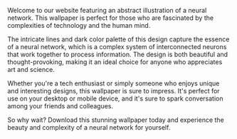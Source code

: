 <!--
Write me content for website with wallpaper "An abstract illustration of a neural network, with intricate lines and a dark and technological color palette."
-->

<!--font:Poppins-->

Welcome to our website featuring an abstract illustration of a neural network. This wallpaper is perfect for those who are fascinated by the complexities of technology and the human mind.

The intricate lines and dark color palette of this design capture the essence of a neural network, which is a complex system of interconnected neurons that work together to process information. The design is both beautiful and thought-provoking, making it an ideal choice for anyone who appreciates art and science.

Whether you're a tech enthusiast or simply someone who enjoys unique and interesting designs, this wallpaper is sure to impress. It's perfect for use on your desktop or mobile device, and it's sure to spark conversation among your friends and colleagues.

So why wait? Download this stunning wallpaper today and experience the beauty and complexity of a neural network for yourself.
